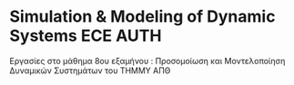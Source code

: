 # Simulation & Modeling of Dynamic Systems ECE AUTH
Εργασίες στο μάθημα 8ου εξαμήνου : Προσομοίωση και Μοντελοποίηση Δυναμικών Συστημάτων του ΤΗΜΜΥ ΑΠΘ
